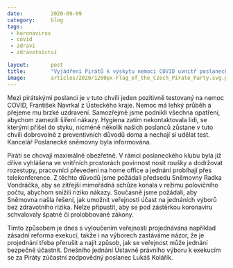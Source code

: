 ```yaml
---
date:         2020-09-09
category:     blog
tags:
 - koronavirus 
 - covid 
 - zdravi
 - zdravotnictví

layout:       post
title:        "Vyjádření Pirátů k výskytu nemoci COVID uvnitř poslaneckého klubu a k podniknutým opatřením"
image:        articles/2020/1200px-Flag_of_the_Czech_Pirate_Party.svg.png
---
```



Mezi pirátskými poslanci je v tuto chvíli jeden pozitivně testovaný na nemoc COVID, František Navrkal z Ústeckého kraje. Nemoc má lehký průběh a přejeme mu brzké uzdravení. Samozřejmě jsme podnikli všechna opatření, abychom zamezili šíření nákazy. Hygiena zatím nekontaktovala lidi, se kterými přišel do styku, nicméně několik našich poslanců zůstane v tuto chvíli dobrovolně z preventivních důvodů doma a nechají si udělat test. Kancelář Poslanecké sněmovny byla informována.

Piráti se chovají maximálně obezřetně. V rámci poslaneckého klubu byla již dříve vyhlášena ve vnitřních prostorách povinnost nosit roušky a dodržovat rozestupy, pracovníci převedeni na home office a jednání probíhají přes telekonference. Z těchto důvodů jsme požádali předsedu Sněmovny Radka Vondráčka, aby se zítřejší mimořádná schůze konala v režimu polovičního počtu, abychom snížili riziko nákazy. Současně jsme požádali, aby Sněmovna našla řešení, jak umožnit veřejnosti účast na jednáních výborů bez zdravotního rizika. Nelze připustit, aby se pod zástěrkou koronaviru schvalovaly špatné či prolobbované zákony. 

Tímto způsobem je dnes s vyloučením veřejnosti projednávána například zásadní reforma exekucí, takže i na výborech zastáváme názor, že je projednání třeba přerušit a najít způsob, jak se veřejnost může jednání bezpečně účastnit. Dnešního jednání Ústavně právního výboru k exekucím se za Piráty zúčastní zodpovědný poslanec Lukáš Kolářík.

